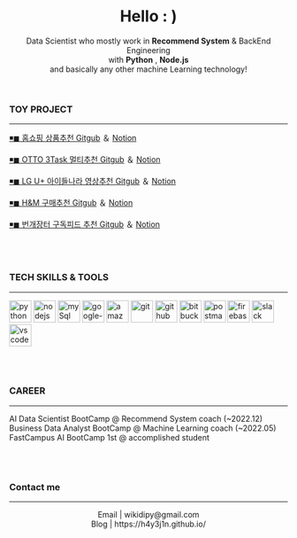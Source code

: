 <h1 align="center">Hello : )</h1>

<p align="center">
  Data Scientist who mostly work in <b>Recommend System</b> & BackEnd Engineering
  <br/>  with <b>Python</b> , <b>Node.js</b>
  <br/>  and basically any other machine Learning technology!
</p>

<br />


 ### TOY PROJECT

---

<p><a href="https://mmm-e-commerce.chloemin.com">◾◼ 홈쇼핑 상품추천 Gitgub</a> ＆ <a href="https://github.com/MINYUKYUNG/react-e-commerce-site">Notion</a></p>

<p><a href="https://mmm-e-commerce.chloemin.com">◾◼ OTTO 3Task 멀티추천 Gitgub</a> ＆ <a href="https://github.com/MINYUKYUNG/react-e-commerce-site">Notion</a></p>

<p><a href="https://mmm-e-commerce.chloemin.com">◾◼ LG U+ 아이들나라 영상추천 Gitgub</a> ＆ <a href="https://github.com/MINYUKYUNG/react-e-commerce-site">Notion</a></p>

<p><a href="https://mmm-e-commerce.chloemin.com">◾◼ H&M 구매추천 Gitgub</a> ＆ <a href="https://github.com/MINYUKYUNG/react-e-commerce-site">Notion</a></p>

<p><a href="https://mmm-e-commerce.chloemin.com">◾◼ 번개장터 구독피드 추천 Gitgub</a> ＆ <a href="https://github.com/MINYUKYUNG/react-e-commerce-site">Notion</a></p>


<br />
<br />



### TECH SKILLS & TOOLS

---

<p align="left">
  <img src="https://cdn.iconscout.com/icon/free/png-256/python-2-226051.png" alt="python" width="40" height="40">
  <img src="https://cdn.jsdelivr.net/gh/devicons/devicon/icons/nodejs/nodejs-original.svg" alt="nodejs" width="40" height="40"/>  
  <img src="https://cdn.iconscout.com/icon/free/png-512/mysql-21-1174941.png" alt="mySql" width="40" height="40">    
  <img src="https://cdn.iconscout.com/icon/free/png-512/google-cloud-2038785-1721675.png" alt="google-cloud" width="40" height="40"/>  
  <img src="https://cdn.iconscout.com/icon/free/png-512/aws-1869025-1583149.png" alt="amazon-cloud" width="40" height="40"/>
  <img src="https://cdn.jsdelivr.net/gh/devicons/devicon/icons/git/git-original.svg" alt="git" width="40" height="40"> 
  <img src="https://cdn.jsdelivr.net/gh/devicons/devicon/icons/github/github-original.svg" alt="github" width="40" height="40">  
  <img src="https://cdn.jsdelivr.net/gh/devicons/devicon/icons/bitbucket/bitbucket-original.svg" alt="bitbucket" width="40" height="40">
  <img src="https://cdn.iconscout.com/icon/free/png-512/postman-3521648-2945092.png" alt="postman" width="40" height="40">    
  <img src="https://cdn.jsdelivr.net/gh/devicons/devicon/icons/firebase/firebase-plain.svg" alt="firebase" width="40" height="40">
  <img src="https://cdn.iconscout.com/icon/free/png-512/slack-logo-1481728-1254330.png"  alt="slack" width="40" height="40">
  <img src="https://cdn.jsdelivr.net/gh/devicons/devicon/icons/vscode/vscode-original.svg" alt="vscode" width="40" height="40">
</p>


<br />
<br />


### CAREER

---

<p align="left">
  AI Data Scientist BootCamp @ Recommend System coach (~2022.12)
  <br/>  Business Data Analyst BootCamp @ Machine Learning coach (~2022.05)
  <br/>  FastCampus AI BootCamp 1st @ accomplished student
</p> 



<br />
<br />


### Contact me

--- 

<p align="center">
Email | wikidipy@gmail.com  
<br/>  Blog | https://h4y3j1n.github.io/  
</p>